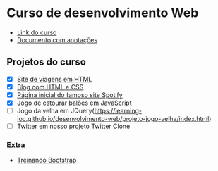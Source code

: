 # Curso de desenvolvimento Web

- [Link do curso](https://www.udemy.com/curso-completo-do-desenvolvedor-web/)
- [Documento com anotações](https://docs.google.com/document/d/1a-K9LreepUklBhu8JNcJcUp2EXXwkCjQ0sVK64ZMhwA/edit?usp=sharing)

## Projetos do curso

- [x] [Site de viagens em HTML](https://learning-joc.github.io/desenvolvimento-web/projeto-jm-viagens/jm-viagens.html)
- [x] [Blog com HTML e CSS](https://learning-joc.github.io/desenvolvimento-web/projeto-tecblog/tecblog.html) 
- [x] [Página inicial do famoso site Spotify](https://learning-joc.github.io/desenvolvimento-web/projeto-spotify/spotify.html)
- [x] [Jogo de estourar balões em JavaScript](https://learning-joc.github.io/desenvolvimento-web/projeto-estourando-baloes/index.html)
- [ ] Jogo da velha em JQuery(https://learning-joc.github.io/desenvolvimento-web/projeto-jogo-velha/index.html)
- [ ] Twitter em nosso projeto Twitter Clone

### Extra
- [Treinando Bootstrap](https://learning-joc.github.io/desenvolvimento-web/treinando-bootstrap/treinando-bootstrap.html)

